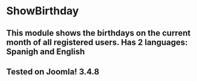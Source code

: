 # ShowBirthday

## This module shows the birthdays on the current month of all registered users. Has 2 languages: Spanigh and English
## Tested on Joomla! 3.4.8
